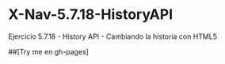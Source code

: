# X-Nav-5.7.18-HistoryAPI
Ejercicio 5.7.18 - History API - Cambiando la historia con HTML5

##[Try me en gh-pages]